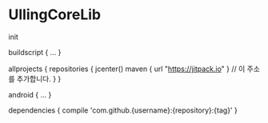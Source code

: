 # UllingCoreLib
init

buildscript {
    ...
}

allprojects {
    repositories {
        jcenter()
        maven { url "https://jitpack.io" } // 이 주소를 추가합니다.
    }
}

android {
    ...
}

dependencies {
    compile 'com.github.{username}:{repository}:{tag}'
}
